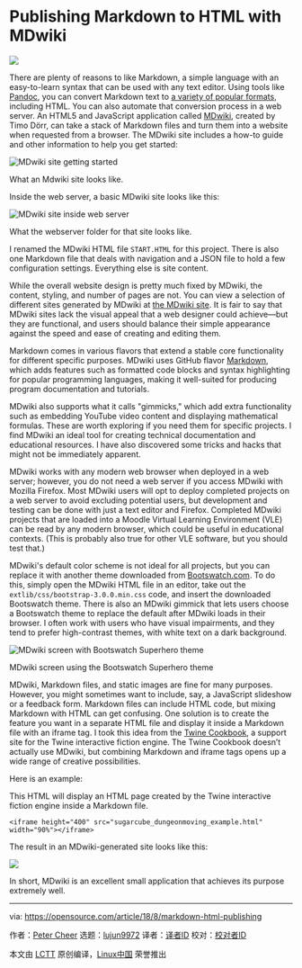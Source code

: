 Publishing Markdown to HTML with MDwiki
======

![](https://opensource.com/sites/default/files/styles/image-full-size/public/lead-images/coffee_cafe_brew_laptop_desktop.jpg?itok=G-n1o1-o)

There are plenty of reasons to like Markdown, a simple language with an easy-to-learn syntax that can be used with any text editor. Using tools like [Pandoc][1], you can convert Markdown text to [a variety of popular formats][2], including HTML. You can also automate that conversion process in a web server. An HTML5 and JavaScript application called [MDwiki][3], created by Timo Dörr, can take a stack of Markdown files and turn them into a website when requested from a browser. The MDwiki site includes a how-to guide and other information to help you get started:

![MDwiki site getting started][5]

What an Mdwiki site looks like.

Inside the web server, a basic MDwiki site looks like this:

![MDwiki site inside web server][7]

What the webserver folder for that site looks like.

I renamed the MDwiki HTML file `START.HTML` for this project. There is also one Markdown file that deals with navigation and a JSON file to hold a few configuration settings. Everything else is site content.

While the overall website design is pretty much fixed by MDwiki, the content, styling, and number of pages are not. You can view a selection of different sites generated by MDwiki at [the MDwiki site][8]. It is fair to say that MDwiki sites lack the visual appeal that a web designer could achieve—but they are functional, and users should balance their simple appearance against the speed and ease of creating and editing them.

Markdown comes in various flavors that extend a stable core functionality for different specific purposes. MDwiki uses GitHub flavor [Markdown][9], which adds features such as formatted code blocks and syntax highlighting for popular programming languages, making it well-suited for producing program documentation and tutorials.

MDwiki also supports what it calls "gimmicks," which add extra functionality such as embedding YouTube video content and displaying mathematical formulas. These are worth exploring if you need them for specific projects. I find MDwiki an ideal tool for creating technical documentation and educational resources. I have also discovered some tricks and hacks that might not be immediately apparent.

MDwiki works with any modern web browser when deployed in a web server; however, you do not need a web server if you access MDwiki with Mozilla Firefox. Most MDwiki users will opt to deploy completed projects on a web server to avoid excluding potential users, but development and testing can be done with just a text editor and Firefox. Completed MDwiki projects that are loaded into a Moodle Virtual Learning Environment (VLE) can be read by any modern browser, which could be useful in educational contexts. (This is probably also true for other VLE software, but you should test that.)

MDwiki's default color scheme is not ideal for all projects, but you can replace it with another theme downloaded from [Bootswatch.com][10]. To do this, simply open the MDwiki HTML file in an editor, take out the `extlib/css/bootstrap-3.0.0.min.css` code, and insert the downloaded Bootswatch theme. There is also an MDwiki gimmick that lets users choose a Bootswatch theme to replace the default after MDwiki loads in their browser. I often work with users who have visual impairments, and they tend to prefer high-contrast themes, with white text on a dark background.

![MDwiki screen with Bootswatch Superhero theme][12]

MDwiki screen using the Bootswatch Superhero theme

MDwiki, Markdown files, and static images are fine for many purposes. However, you might sometimes want to include, say, a JavaScript slideshow or a feedback form. Markdown files can include HTML code, but mixing Markdown with HTML can get confusing. One solution is to create the feature you want in a separate HTML file and display it inside a Markdown file with an iframe tag. I took this idea from the [Twine Cookbook][13], a support site for the Twine interactive fiction engine. The Twine Cookbook doesn’t actually use MDwiki, but combining Markdown and iframe tags opens up a wide range of creative possibilities.

Here is an example:

This HTML will display an HTML page created by the Twine interactive fiction engine inside a Markdown file.
```
<iframe height="400" src="sugarcube_dungeonmoving_example.html" width="90%"></iframe>
```

The result in an MDwiki-generated site looks like this:

![](https://opensource.com/sites/default/files/uploads/4_-_mdwiki_site_summary.png)

In short, MDwiki is an excellent small application that achieves its purpose extremely well.

--------------------------------------------------------------------------------

via: https://opensource.com/article/18/8/markdown-html-publishing

作者：[Peter Cheer][a]
选题：[lujun9972](https://github.com/lujun9972)
译者：[译者ID](https://github.com/译者ID)
校对：[校对者ID](https://github.com/校对者ID)

本文由 [LCTT](https://github.com/LCTT/TranslateProject) 原创编译，[Linux中国](https://linux.cn/) 荣誉推出

[a]: https://opensource.com/users/petercheer
[1]: https://pandoc.org/
[2]: https://opensource.com/downloads/pandoc-cheat-sheet
[3]: http://dynalon.github.io/mdwiki/#!index.md
[4]: https://opensource.com/file/407306
[5]: https://opensource.com/sites/default/files/uploads/1_-_mdwiki_screenshot.png (MDwiki site getting started)
[6]: https://opensource.com/file/407311
[7]: https://opensource.com/sites/default/files/uploads/2_-_mdwiki_inside_web_server.png (MDwiki site inside web server)
[8]: http://dynalon.github.io/mdwiki/#!examples.md
[9]: https://guides.github.com/features/mastering-markdown/
[10]: https://bootswatch.com/
[11]: https://opensource.com/file/407316
[12]: https://opensource.com/sites/default/files/uploads/3_-_mdwiki_bootswatch_superhero.png (MDwiki screen with Bootswatch Superhero theme)
[13]: https://github.com/iftechfoundation/twine-cookbook

